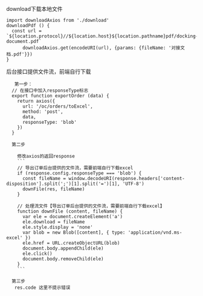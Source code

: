 
download下载本地文件

```
import downloadAxios from './download'
downloadPdf () {
  const url = `${location.protocol}//${location.host}${location.pathname}pdf/docking-document.pdf`
      downloadAxios.get(encodeURI(url), {params: {fileName: '对接文档.pdf'}})
}
```

后台接口提供文件流，前端自行下载

```
   第一步：
  // 在接口中加入responseType标志
  export function exportOrder (data) {
    return axios({
      url: '/oc/orders/toExcel',
      method: 'post',
      data,
      responseType: 'blob'
    })
  }

  第二步

    修改axios的返回response
    ```
    // 导出订单后台提供的文件流，需要前端自行下载excel
    if (response.config.responseType === 'blob') {
      const fileName = window.decodeURI(response.headers['content-disposition'].split(';')[1].split('=')[1], 'UTF-8')
      downFile(res, fileName)
    }

    // 处理流文件【导出订单后台提供的文件流，需要前端自行下载excel】
    function downFile (content, fileName) {
      var ele = document.createElement('a')
      ele.download = fileName
      ele.style.display = 'none'
      var blob = new Blob([content], { type: 'application/vnd.ms-excel' })
      ele.href = URL.createObjectURL(blob)
      document.body.appendChild(ele)
      ele.click()
      document.body.removeChild(ele)
    }
    ```

  第三步
   res.code 这里不提示错误

```

